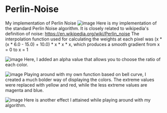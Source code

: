 # Perlin-Noise
My implementation of Perlin Noise
![image](https://user-images.githubusercontent.com/103447109/217922232-ef7684d7-d1aa-4323-bb9f-98a9e693a886.png)
Here is my implementation of the standard Perlin Noise algorithm. It is closely related to wikipedia's definition of noise: https://en.wikipedia.org/wiki/Perlin_noise
The interpolation function used for calculating the weights at each pixel was (x * (x * 6.0 - 15.0) + 10.0) * x * x * x, which produces a smooth gradient from x = 0 to x = 1

![image](https://user-images.githubusercontent.com/103447109/217922487-0e62bb14-ee90-43e3-bd4d-624b2acfee3e.png)
Here, I added an alpha value that allows you to choose the ratio of each color.

![image](https://user-images.githubusercontent.com/103447109/217922822-cea5245b-104c-4348-9c37-e55949076121.png)
Playing around with my own function based on bell curve, I created a much bolder way of displaying the colors. The extreme values were replaced with yellow and red, while the less extreme values are magenta and blue.

![image](https://user-images.githubusercontent.com/103447109/217923930-3a2c37db-df83-47a2-afe0-604448d948e8.png)
Here is another effect I attained while playing around with my algorithm.
